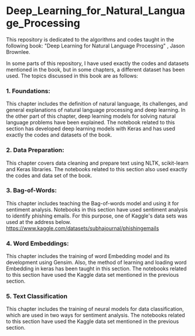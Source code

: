 # Deep_Learning_for_Natural_Language_Processing

This repository is dedicated to the algorithms and codes taught in the following book:
"Deep Learning for Natural Language Processing" , Jason Brownlee.

In some parts of this repository, I have used exactly the codes and datasets mentioned in the book, but in some chapters, a different dataset has been used.
The topics discussed in this book are as follows:
### 1. Foundations:
This chapter includes the definition of natural language, its challenges, and general explanations of natural language processing and deep learning. In the other part of this chapter, deep learning models for solving natural language problems have been explained.
The notebook related to this section has developed deep learning models with Keras and has used exactly the codes and datasets of the book.

### 2. Data Preparation:
This chapter covers data cleaning and prepare text using NLTK, scikit-learn and Keras libraries.
The notebooks related to this section also used exactly the codes and data set of the book.

### 3. Bag-of-Words:
This chapter includes teaching the Bag-of-words model and using it for sentiment analysis.
Notebooks in this section have used sentiment analysis to identify phishing emails. For this purpose, one of Kaggle's data sets was used at the address below.
https://www.kaggle.com/datasets/subhajournal/phishingemails

### 4. Word Embeddings:
This chapter includes the training of word Embedding model and its development using Gensim. Also, the method of learning and loading word Embedding in keras has been taught in this section.
The notebooks related to this section have used the Kaggle data set mentioned in the previous section.

### 5. Text Classification
This chapter includes the training of neural models for data classification, which are used in two ways for sentiment analysis.
The notebooks related to this section have used the Kaggle data set mentioned in the previous section.
